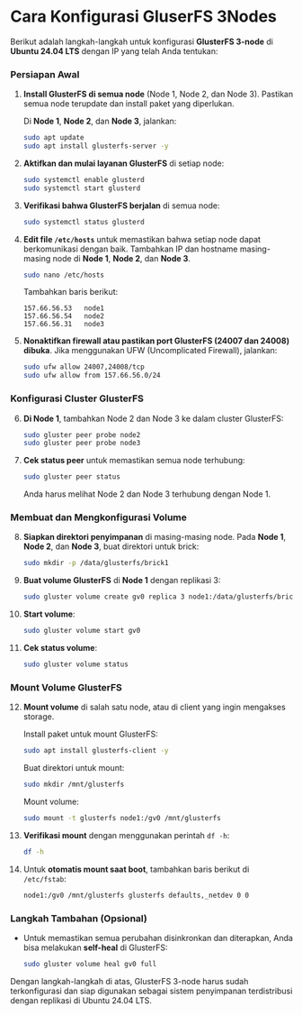 # Cara Konfigurasi GluserFS 3Nodes
Berikut adalah langkah-langkah untuk konfigurasi **GlusterFS 3-node** di **Ubuntu 24.04 LTS** dengan IP yang telah Anda tentukan:

### Persiapan Awal
1. **Install GlusterFS di semua node** (Node 1, Node 2, dan Node 3).
   Pastikan semua node terupdate dan install paket yang diperlukan.

   Di **Node 1**, **Node 2**, dan **Node 3**, jalankan:
   ```bash
   sudo apt update
   sudo apt install glusterfs-server -y
   ```

2. **Aktifkan dan mulai layanan GlusterFS** di setiap node:
   ```bash
   sudo systemctl enable glusterd
   sudo systemctl start glusterd
   ```

3. **Verifikasi bahwa GlusterFS berjalan** di semua node:
   ```bash
   sudo systemctl status glusterd
   ```

4. **Edit file `/etc/hosts`** untuk memastikan bahwa setiap node dapat berkomunikasi dengan baik.
   Tambahkan IP dan hostname masing-masing node di **Node 1**, **Node 2**, dan **Node 3**.

   ```bash
   sudo nano /etc/hosts
   ```

   Tambahkan baris berikut:
   ```
   157.66.56.53   node1
   157.66.56.54   node2
   157.66.56.31   node3
   ```

5. **Nonaktifkan firewall atau pastikan port GlusterFS (24007 dan 24008) dibuka**.
   Jika menggunakan UFW (Uncomplicated Firewall), jalankan:
   ```bash
   sudo ufw allow 24007,24008/tcp
   sudo ufw allow from 157.66.56.0/24
   ```

### Konfigurasi Cluster GlusterFS
6. **Di Node 1**, tambahkan Node 2 dan Node 3 ke dalam cluster GlusterFS:
   ```bash
   sudo gluster peer probe node2
   sudo gluster peer probe node3
   ```

7. **Cek status peer** untuk memastikan semua node terhubung:
   ```bash
   sudo gluster peer status
   ```

   Anda harus melihat Node 2 dan Node 3 terhubung dengan Node 1.

### Membuat dan Mengkonfigurasi Volume
8. **Siapkan direktori penyimpanan** di masing-masing node.
   Pada **Node 1**, **Node 2**, dan **Node 3**, buat direktori untuk brick:
   ```bash
   sudo mkdir -p /data/glusterfs/brick1
   ```

9. **Buat volume GlusterFS** di **Node 1** dengan replikasi 3:
   ```bash
   sudo gluster volume create gv0 replica 3 node1:/data/glusterfs/brick1 node2:/data/glusterfs/brick1 node3:/data/glusterfs/brick1
   ```

10. **Start volume**:
    ```bash
    sudo gluster volume start gv0
    ```

11. **Cek status volume**:
    ```bash
    sudo gluster volume status
    ```

### Mount Volume GlusterFS
12. **Mount volume** di salah satu node, atau di client yang ingin mengakses storage.
    
    Install paket untuk mount GlusterFS:
    ```bash
    sudo apt install glusterfs-client -y
    ```

    Buat direktori untuk mount:
    ```bash
    sudo mkdir /mnt/glusterfs
    ```

    Mount volume:
    ```bash
    sudo mount -t glusterfs node1:/gv0 /mnt/glusterfs
    ```

13. **Verifikasi mount** dengan menggunakan perintah `df -h`:
    ```bash
    df -h
    ```

14. Untuk **otomatis mount saat boot**, tambahkan baris berikut di `/etc/fstab`:
    ```bash
    node1:/gv0 /mnt/glusterfs glusterfs defaults,_netdev 0 0
    ```

### Langkah Tambahan (Opsional)
- Untuk memastikan semua perubahan disinkronkan dan diterapkan, Anda bisa melakukan **self-heal** di GlusterFS:
  ```bash
  sudo gluster volume heal gv0 full
  ```

Dengan langkah-langkah di atas, GlusterFS 3-node harus sudah terkonfigurasi dan siap digunakan sebagai sistem penyimpanan terdistribusi dengan replikasi di Ubuntu 24.04 LTS.
